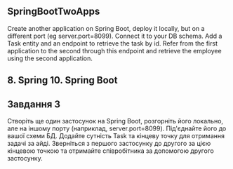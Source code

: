 ## SpringBootTwoApps
Create another application on Spring Boot, deploy it locally, but on a different port (eg server.port=8099). Connect it to your DB schema. Add a Task entity and an endpoint to retrieve the task by id. Refer from the first application to the second through this endpoint and retrieve the employee using the second application.
## 8. Spring 10. Spring Boot

## Завдання 3

Створіть ще один застосунок на Spring Boot, розгорніть його локально, але на іншому порту (наприклад, server.port=8099).
Під'єднайте його до вашої схеми БД. Додайте сутність Task та кінцеву точку для отримання задачі за айді.
Зверніться з першого застосунку до другого за цією кінцевою точкою та отримайте співробітника за допомогою другого застосунку.
